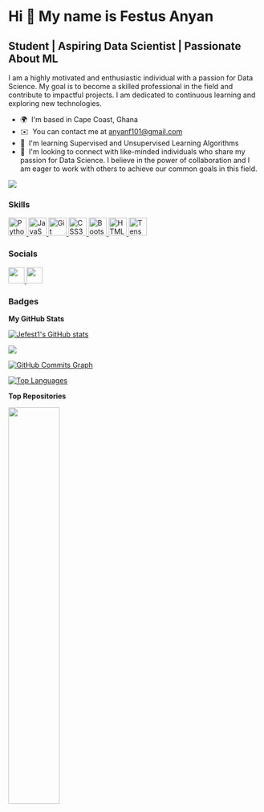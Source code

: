Hi 👋 My name is Festus Anyan
=============================

Student | Aspiring Data Scientist | Passionate About ML
-------------------------------------------------------

I am a highly motivated and enthusiastic individual with a passion for Data Science. My goal is to become a skilled professional in the field and contribute to impactful projects. I am dedicated to continuous learning and exploring new technologies.

* 🌍  I'm based in Cape Coast, Ghana
* ✉️  You can contact me at [anyanf101@gmail.com](mailto:anyanf101@gmail.com)
* 🧠  I'm learning Supervised and Unsupervised Learning Algorithms
* 🤝  I'm looking to connect with like-minded individuals who share my passion for Data Science. I believe in the power of collaboration and I am eager to work with others to achieve our common goals in this field.

<a href="https://www.github.com/Jefest1" target="_blank" rel="noreferrer"><img
src="https://img.shields.io/github/followers/Jefest1?logo=github&style=for-the-badge&color=10b981&labelColor=1e3a8a" /></a>

### Skills

<p align="left">
  <a href="https://www.python.org/" target="_blank" rel="noreferrer">
    <img src="https://raw.githubusercontent.com/danielcranney/readme-generator/main/public/icons/skills/python-colored.svg" width="36" height="36" alt="Python" />
  </a>
  <a href="https://developer.mozilla.org/en-US/docs/Web/JavaScript" target="_blank" rel="noreferrer">
    <img src="https://raw.githubusercontent.com/danielcranney/readme-generator/main/public/icons/skills/javascript-colored.svg" width="36" height="36" alt="JavaScript" />
  </a>
  <a href="https://git-scm.com/" target="_blank" rel="noreferrer">
    <img src="https://raw.githubusercontent.com/danielcranney/readme-generator/main/public/icons/skills/git-colored.svg" width="36" height="36" alt="Git" />
  </a>
  <a href="https://www.w3.org/TR/CSS/#css" target="_blank" rel="noreferrer">
    <img src="https://raw.githubusercontent.com/danielcranney/readme-generator/main/public/icons/skills/css3-colored.svg" width="36" height="36" alt="CSS3" />
  </a>
  <a href="https://getbootstrap.com/" target="_blank" rel="noreferrer">
    <img src="https://raw.githubusercontent.com/danielcranney/readme-generator/main/public/icons/skills/bootstrap-colored.svg" width="36" height="36" alt="Bootstrap" />
  </a>
  <a href="https://developer.mozilla.org/en-US/docs/Glossary/HTML5" target="_blank" rel="noreferrer">
    <img src="https://raw.githubusercontent.com/danielcranney/readme-generator/main/public/icons/skills/html5-colored.svg" width="36" height="36" alt="HTML5" />
  </a>
  <a href="https://www.tensorflow.org/" target="_blank" rel="noreferrer">
    <img src="https://raw.githubusercontent.com/danielcranney/readme-generator/main/public/icons/skills/tensorflow-colored.svg" width="36" height="36" alt="TensorFlow" />
  </a>
</p>


### Socials

<p align="left"> <a href="https://www.github.com/Jefest1" target="_blank" rel="noreferrer"> <picture> <source media="(prefers-color-scheme: dark)" srcset="https://raw.githubusercontent.com/danielcranney/readme-generator/main/public/icons/socials/github-dark.svg" /> <source media="(prefers-color-scheme: light)" srcset="https://raw.githubusercontent.com/danielcranney/readme-generator/main/public/icons/socials/github.svg" /> <img src="https://raw.githubusercontent.com/danielcranney/readme-generator/main/public/icons/socials/github.svg" width="32" height="32" /> </picture> </a> <a href="https://www.linkedin.com/in/https://www.linkedin.com/in/anyan-festus" target="_blank" rel="noreferrer"> <picture> <source media="(prefers-color-scheme: dark)" srcset="https://raw.githubusercontent.com/danielcranney/readme-generator/main/public/icons/socials/linkedin-dark.svg" /> <source media="(prefers-color-scheme: light)" srcset="https://raw.githubusercontent.com/danielcranney/readme-generator/main/public/icons/socials/linkedin.svg" /> <img src="https://raw.githubusercontent.com/danielcranney/readme-generator/main/public/icons/socials/linkedin.svg" width="32" height="32" /> </picture> </a></p>

### Badges

<b>My GitHub Stats</b>

<a href="http://www.github.com/Jefest1"><img src="https://github-readme-stats.vercel.app/api?username=Jefest1&show_icons=true&hide=&count_private=true&title_color=14b8a6&text_color=ffffff&icon_color=10b981&bg_color=1e3a8a&hide_border=true&show_icons=true" alt="Jefest1's GitHub stats" /></a>

<a href="http://www.github.com/Jefest1"><img src="https://github-readme-streak-stats.herokuapp.com/?user=Jefest1&stroke=ffffff&background=1e3a8a&ring=14b8a6&fire=14b8a6&currStreakNum=ffffff&currStreakLabel=14b8a6&sideNums=ffffff&sideLabels=ffffff&dates=ffffff&hide_border=true" /></a>

<a href="http://www.github.com/Jefest1"><img src="https://github-readme-activity-graph.cyclic.app/graph?username=Jefest1&bg_color=1e3a8a&color=ffffff&line=10b981&point=ffffff&area_color=1e3a8a&area=true&hide_border=true&custom_title=GitHub%20Commits%20Graph" alt="GitHub Commits Graph" /></a>

<a href="https://github.com/Jefest1" align="left"><img src="https://github-readme-stats.vercel.app/api/top-langs/?username=Jefest1&langs_count=10&title_color=14b8a6&text_color=ffffff&icon_color=10b981&bg_color=1e3a8a&hide_border=true&locale=en&custom_title=Top%20%Languages" alt="Top Languages" /></a>

<b>Top Repositories</b>

<div width="100%" align="center"><a href="https://github.com/Jefest1/car_price_prediction" align="left"><img align="left" width="45%" src="https://github-readme-stats.vercel.app/api/pin/?username=Jefest1&repo=car_price_prediction&title_color=14b8a6&text_color=ffffff&icon_color=10b981&bg_color=1e3a8a&hide_border=true&locale=en" /></a></div><br /><br /><br /><br /><br /><br /><br />
